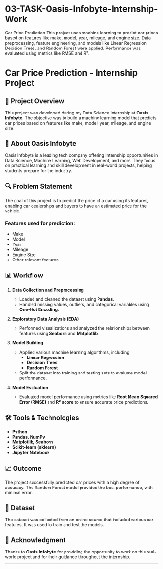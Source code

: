 # 03-TASK-Oasis-Infobyte-Internship-Work
Car Price Prediction This project uses machine learning to predict car prices based on features like make, model, year, mileage, and engine size. Data preprocessing, feature engineering, and models like Linear Regression, Decision Trees, and Random Forest were applied. Performance was evaluated using metrics like RMSE and R².

# Car Price Prediction - Internship Project

## 📌 Project Overview
This project was developed during my Data Science internship at **Oasis Infobyte**. The objective was to build a machine learning model that predicts car prices based on features like make, model, year, mileage, and engine size.

## 🏢 About Oasis Infobyte
Oasis Infobyte is a leading tech company offering internship opportunities in Data Science, Machine Learning, Web Development, and more. They focus on practical learning and skill development in real-world projects, helping students prepare for the industry.

## 🔍 Problem Statement
The goal of this project is to predict the price of a car using its features, enabling car dealerships and buyers to have an estimated price for the vehicle.

### Features used for prediction:
- Make
- Model
- Year
- Mileage
- Engine Size
- Other relevant features

## 📊 Workflow
1. **Data Collection and Preprocessing**  
   - Loaded and cleaned the dataset using **Pandas**.  
   - Handled missing values, outliers, and categorical variables using **One-Hot Encoding**.

2. **Exploratory Data Analysis (EDA)**  
   - Performed visualizations and analyzed the relationships between features using **Seaborn** and **Matplotlib**.

3. **Model Building**  
   - Applied various machine learning algorithms, including:
     - **Linear Regression**
     - **Decision Trees**
     - **Random Forest**  
   - Split the dataset into training and testing sets to evaluate model performance.

4. **Model Evaluation**  
   - Evaluated model performance using metrics like **Root Mean Squared Error (RMSE)** and **R² score** to ensure accurate price predictions.

## 🛠️ Tools & Technologies
- **Python**
- **Pandas, NumPy**
- **Matplotlib, Seaborn**
- **Scikit-learn (sklearn)**
- **Jupyter Notebook**

## 📈 Outcome
The project successfully predicted car prices with a high degree of accuracy. The Random Forest model provided the best performance, with minimal error.

## 📁 Dataset
The dataset was collected from an online source that included various car features. It was used to train and test the models.

## 🙌 Acknowledgment
Thanks to **Oasis Infobyte** for providing the opportunity to work on this real-world project and for their guidance throughout the internship.

---

